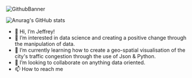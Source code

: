 ![GithubBanner](https://user-images.githubusercontent.com/49552078/165517804-8f571c52-8173-476b-8524-25a24c87dd3a.png)

![Anurag's GitHub stats](https://github-readme-stats.vercel.app/api?username=jeffreyjose29&show_icons=true&theme=gruvbox)

- 👋 Hi, I’m Jeffrey!
- 👀 I’m interested in data science and creating a positive change through the manipulation of data.
- 🌱 I’m currently learning how to create a geo-spatial visualisation of the city's traffic congestion through the use of Json & Python.
- 💞️ I’m looking to collaborate on anything data oriented.
- 📫 How to reach me

<!---
Jeffreyjose29/Jeffreyjose29 is a ✨ special ✨ repository because its `README.md` (this file) appears on your GitHub profile.
You can click the Preview link to take a look at your changes.
--->
